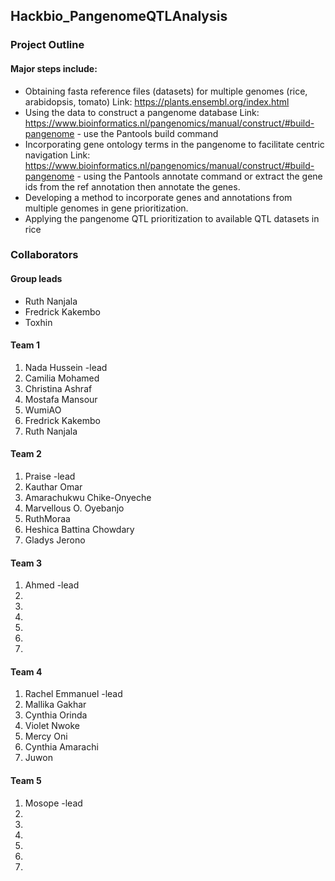 ## Hackbio_PangenomeQTLAnalysis
### Project Outline
#### **Major steps include:**
* Obtaining fasta reference files (datasets) for multiple genomes (rice, arabidopsis, tomato)
Link: https://plants.ensembl.org/index.html
* Using the data to construct a pangenome database
Link: https://www.bioinformatics.nl/pangenomics/manual/construct/#build-pangenome - use the Pantools build command
* Incorporating gene ontology terms in the pangenome to facilitate centric navigation
Link: https://www.bioinformatics.nl/pangenomics/manual/construct/#build-pangenome - using the Pantools annotate command or extract the gene ids from the ref annotation then annotate the genes.
* Developing a method to incorporate genes and annotations from multiple genomes in gene prioritization.
* Applying the pangenome QTL prioritization to available QTL datasets in rice

### Collaborators
#### Group leads
* Ruth Nanjala
* Fredrick Kakembo
* Toxhin

#### Team 1     
1. Nada Hussein -lead
2. Camilia Mohamed
3. Christina Ashraf
4. Mostafa Mansour
5. WumiAO
6. Fredrick Kakembo
7. Ruth Nanjala

#### Team 2
1. Praise -lead
2. Kauthar Omar
3. Amarachukwu Chike-Onyeche
4. Marvellous O. Oyebanjo
5. RuthMoraa
6. Heshica Battina Chowdary
7. Gladys Jerono

#### Team 3
1. Ahmed -lead
2.
3.
4.
5.
6.
7.

#### Team 4
1. Rachel Emmanuel -lead
2. Mallika Gakhar
3. Cynthia Orinda
4. Violet Nwoke
5. Mercy Oni
6. Cynthia Amarachi
7. Juwon

#### Team 5
1. Mosope -lead
2.
3.
4.
5.
6.
7.


